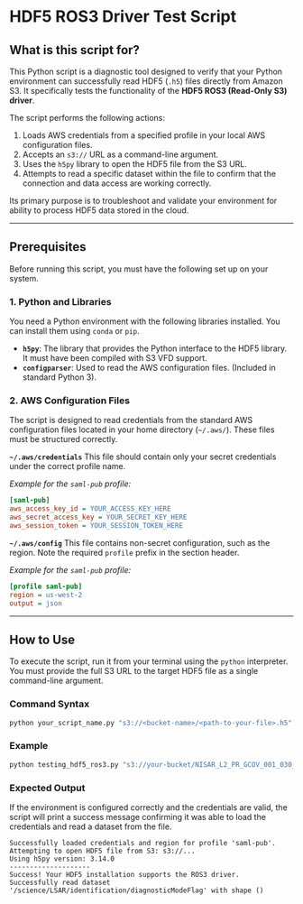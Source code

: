 # HDF5 ROS3 Driver Test Script

## What is this script for?

This Python script is a diagnostic tool designed to verify that your Python environment can successfully read HDF5 (`.h5`) files directly from Amazon S3. It specifically tests the functionality of the **HDF5 ROS3 (Read-Only S3) driver**.

The script performs the following actions:

1.  Loads AWS credentials from a specified profile in your local AWS configuration files.
2.  Accepts an `s3://` URL as a command-line argument.
3.  Uses the `h5py` library to open the HDF5 file from the S3 URL.
4.  Attempts to read a specific dataset within the file to confirm that the connection and data access are working correctly.

Its primary purpose is to troubleshoot and validate your environment for ability to process HDF5 data stored in the cloud.

-----

## Prerequisites

Before running this script, you must have the following set up on your system.

### 1\. Python and Libraries

You need a Python environment with the following libraries installed. You can install them using `conda` or `pip`.

  * **`h5py`**: The library that provides the Python interface to the HDF5 library. It must have been compiled with S3 VFD support.
  * **`configparser`**: Used to read the AWS configuration files. (Included in standard Python 3).

### 2\. AWS Configuration Files

The script is designed to read credentials from the standard AWS configuration files located in your home directory (`~/.aws/`). These files must be structured correctly.

**`~/.aws/credentials`**
This file should contain only your secret credentials under the correct profile name.

*Example for the `saml-pub` profile:*

```ini
[saml-pub]
aws_access_key_id = YOUR_ACCESS_KEY_HERE
aws_secret_access_key = YOUR_SECRET_KEY_HERE
aws_session_token = YOUR_SESSION_TOKEN_HERE
```

**`~/.aws/config`**
This file contains non-secret configuration, such as the region. Note the required `profile` prefix in the section header.

*Example for the `saml-pub` profile:*

```ini
[profile saml-pub]
region = us-west-2
output = json
```

-----

## How to Use

To execute the script, run it from your terminal using the `python` interpreter. You must provide the full S3 URL to the target HDF5 file as a single command-line argument.

### Command Syntax

```bash
python your_script_name.py "s3://<bucket-name>/<path-to-your-file>.h5"
```

### Example

```bash
python testing_hdf5_ros3.py "s3://your-bucket/NISAR_L2_PR_GCOV_001_030_A_019_2800_SHNA_A_20081012T060911_20081012T060925_D00404_N_F_J_001.h5"
```

### Expected Output

If the environment is configured correctly and the credentials are valid, the script will print a success message confirming it was able to load the credentials and read a dataset from the file.

```
Successfully loaded credentials and region for profile 'saml-pub'.
Attempting to open HDF5 file from S3: s3://...
Using h5py version: 3.14.0
--------------------
Success! Your HDF5 installation supports the ROS3 driver.
Successfully read dataset '/science/LSAR/identification/diagnosticModeFlag' with shape ()
```

